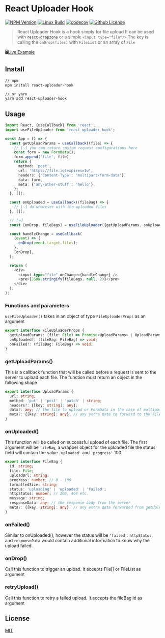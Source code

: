 # React Uploader Hook

[![NPM Version][npm-image]][npm-url]
[![Linux Build][travis-image]][travis-url]
[![codecov](https://codecov.io/gh/Crownie/react-uploader-hook/branch/master/graph/badge.svg)](https://codecov.io/gh/Crownie/react-uploader-hook)
[![Github License][license-image]][license-url]

> React Uploader Hook is a hook simply for file upload
> It can be used with [`react-dropzone`](https://www.npmjs.com/package/react-dropzone) or a simple `<input type="file"/>`
> The key is calling the `onDrop(files)` with `FileList` or an array of `File`

🖥️[Live Example](https://codesandbox.io/s/react-uploader-hook-example-b1w5q?file=/src/App.js)

## Install

```bash
// npm
npm install react-uploader-hook

// or yarn
yarn add react-uploader-hook
```

## Usage

```typescript jsx
import React, {useCallback} from 'react';
import useFileUploader from 'react-uploader-hook';

const App = () => {
  const getUploadParams = useCallback((file) => {
    // [💡] you can return custom request configurations here
    const form = new FormData();
    form.append('file', file);
    return {
      method: 'post',
      url: 'https://file.io?expires=1w',
      headers: {'Content-Type': 'multipart/form-data'},
      data: form,
      meta: {'any-other-stuff': 'hello'},
    };
  }, []);

  const onUploaded = useCallback((fileBag) => {
    // [💡] do whatever with the uploaded files
  }, []);

  // [⭐]
  const {onDrop, fileBags} = useFileUploader({getUploadParams, onUploaded});

  const handleChange = useCallback(
    (event) => {
      onDrop(event.target.files);
    },
    [onDrop],
  );

  return (
    <div>
      <input type="file" onChange={handleChange} />
      <pre>{JSON.stringify(fileBags, null, 2)}</pre>
    </div>
  );
};
```

### Functions and parameters

`useFileUploader()` takes in an object of type `FileUploaderProps` as an argument

```typescript jsx
export interface FileUploaderProps {
  getUploadParams: (file: File) => Promise<UploadParams> | UploadParams;
  onUploaded?: (fileBag: FileBag) => void;
  onFailed?: (fileBag: FileBag) => void;
}
```

### getUploadParams()

This is a callback function that will be called before a request is sent to the server to upload each file.
The function must return an object in the following shape

```typescript jsx
export interface UploadParams {
  url: string;
  method: 'put' | 'post' | 'patch' | string;
  headers?: {[key: string]: any};
  data?: any; // the file to upload or FormData in the case of multipart form
  meta?: {[key: string]: any}; // any extra data to forward to the FileBag.meta
}
```

### onUploaded()

This function will be called on successful upload of each file. The first argument will be `fileBag`, a wrapper object for the uploaded file
the status field will contain the value `'uploaded'` and `'progress'` 100

```typescript jsx
export interface FileBag {
  id: string;
  file: File;
  uploadUrl: string;
  progress: number; // 0 - 100
  formattedSize: string;
  status: 'uploading' | 'uploaded' | 'failed';
  httpStatus: number; // 200, 404 etc.
  message: string;
  responseData: any; // the response body from the server
  meta?: {[key: string]: any}; // any extra data forwarded from getUploadParams()
}
```

### onFailed()

Similar to onUploaded(), however the status will be `'failed'`. `httpStatus` and `responseData` would
contain additional information to know why the upload failed.

### onDrop()

Call this function to trigger an upload. It accepts File[] or FileList as argument

### retryUpload()

Call this function to retry a failed upload. It accepts the fileBag id as argument

## License

[MIT](http://vjpr.mit-license.org)

[npm-image]: https://img.shields.io/npm/v/react-uploader-hook.svg?style=flat
[npm-url]: https://www.npmjs.com/package/react-uploader-hook
[travis-image]: https://travis-ci.org/Crownie/react-uploader-hook.svg?branch=master
[travis-url]: https://travis-ci.org/github/Crownie/react-uploader-hook
[license-image]: https://img.shields.io/badge/license-MIT-blue.svg
[license-url]: https://raw.githubusercontent.com/Crownie/react-uploader-hook/master/LICENSE.md
